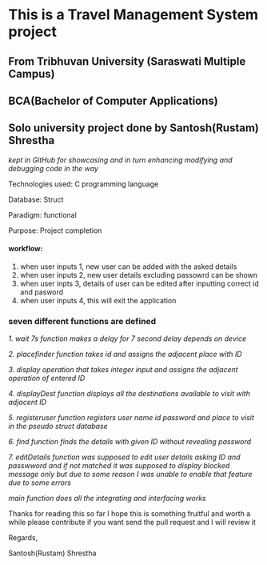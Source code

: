 # This is a Travel Management System project

## From Tribhuvan University (Saraswati Multiple Campus)

## BCA(Bachelor of Computer Applications)

## Solo university project done by Santosh(Rustam) Shrestha

_kept in GitHub for showcasing and in turn enhancing modifying and debugging code in the way_

Technologies used: C programming language

Database: Struct

Paradigm: functional

Purpose: Project completion

#### workflow:

1. when user inputs 1, new user can be added with the asked details
2. when user inputs 2, new user details excluding passowrd can be shown
3. when user inpts 3, details of user can be edited after inputting correct id and pasword
4. when user inputs 4, this will exit the application

### seven different functions are defined

_1. wait 7s function makes a delqy for 7 second delay depends on device_

_2. placefinder function takes id and assigns the adjacent place with ID_

_3. display operation that takes integer input and assigns the adjacent operation of entered ID_

_4. displayDest function displays all the destinations available to visit with adjacent ID_

_5. registeruser function registers user name id password and place to visit in the pseudo struct database_

_6. find function finds the details with given ID without revealing password_

_7. editDetails function was supposed to edit user details asking ID and passwword and if not matched it was supposed to display blocked message only but due to some reason I was unable to enable that feature due to some errors_

_main function does all the integrating and interfacing works_

Thanks for reading this so far
I hope this is something fruitful and worth a while
please contribute if you want
send the pull request and I will review it

Regards,

Santosh(Rustam) Shrestha
